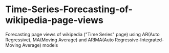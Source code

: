 # Time-Series-Forecasting-of-wikipedia-page-views
Forecasting page views of wikipedia ("Time Series" page) using AR(Auto Regressive), MA(Moving Average) and ARIMA(Auto Regressive-Integrated-Moving Average) models

